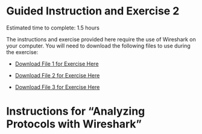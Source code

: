 Guided Instruction and Exercise 2
=================================

Estimated time to complete: 1.5 hours

The instructions and exercise provided here require the use of Wireshark on your
computer. You will need to download the following files to use during the
exercise:

-   [Download File 1 for Exercise
    Here](https://github.com/GA-CyberWorkforceAcademy/Wireshark/raw/master/PCAP_Samples/arp.pcapng)

-   [Download File 2 for Exercise
    Here](https://github.com/GA-CyberWorkforceAcademy/Wireshark/raw/master/PCAP_Samples/dns.pcapng)

-   [Download File 3 for Exercise
    Here](https://github.com/GA-CyberWorkforceAcademy/Wireshark/raw/master/PCAP_Samples/http.pcapng)

Instructions for “Analyzing Protocols with Wireshark”
=====================================================

